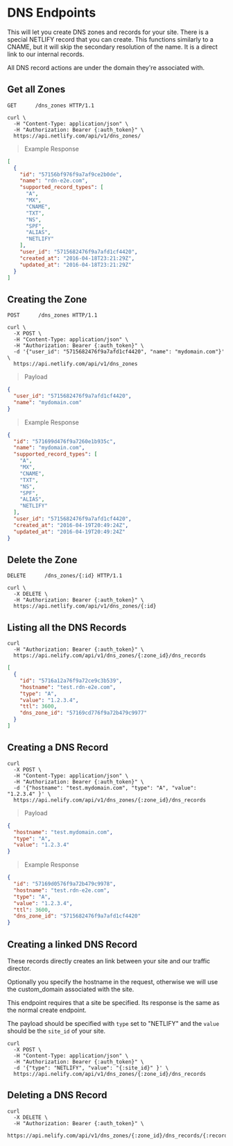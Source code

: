 # DNS Endpoints

This will let you create DNS zones and records for your site. There
is a special NETLIFY record that you can create. This functions
similarly to a CNAME, but it will skip the secondary resolution of
the name. It is a direct link to our internal records.

All DNS record actions are under the domain they're associated with.

## Get all Zones
``` http
GET      /dns_zones HTTP/1.1
```

``` shell
curl \
  -H "Content-Type: application/json" \
  -H "Authorization: Bearer {:auth_token}" \
  https://api.netlify.com/api/v1/dns_zones/
```

> Example Response

``` json
[
  {
    "id": "57156bf976f9a7af9ce2b0de",
    "name": "rdn-e2e.com",
    "supported_record_types": [
      "A",
      "MX",
      "CNAME",
      "TXT",
      "NS",
      "SPF",
      "ALIAS",
      "NETLIFY"
    ],
    "user_id": "5715682476f9a7afd1cf4420",
    "created_at": "2016-04-18T23:21:29Z",
    "updated_at": "2016-04-18T23:21:29Z"
  }
]
```

## Creating the Zone
``` http
POST      /dns_zones HTTP/1.1
```

``` shell
curl \
  -X POST \
  -H "Content-Type: application/json" \
  -H "Authorization: Bearer {:auth_token}" \
  -d '{"user_id": "5715682476f9a7afd1cf4420", "name": "mydomain.com"}' \
  https://api.netlify.com/api/v1/dns_zones
```
> Payload

``` json
{
  "user_id": "5715682476f9a7afd1cf4420",
  "name": "mydomain.com"
}
```

> Example Response

``` json
{
  "id": "571699d476f9a7260e1b935c",
  "name": "mydomain.com",
  "supported_record_types": [
    "A",
    "MX",
    "CNAME",
    "TXT",
    "NS",
    "SPF",
    "ALIAS",
    "NETLIFY"
  ],
  "user_id": "5715682476f9a7afd1cf4420",
  "created_at": "2016-04-19T20:49:24Z",
  "updated_at": "2016-04-19T20:49:24Z"
}
```

## Delete the Zone
``` http
DELETE      /dns_zones/{:id} HTTP/1.1
```
``` shell
curl \
  -X DELETE \
  -H "Authorization: Bearer {:auth_token}" \
  https://api.netlify.com/api/v1/dns_zones/{:id}
```


## Listing all the DNS Records
``` shell
curl
  -H "Authorization: Bearer {:auth_token}" \
  https://api.nelify.com/api/v1/dns_zones/{:zone_id}/dns_records
```

``` json
[
  {
    "id": "5716a12a76f9a72ce9c3b539",
    "hostname": "test.rdn-e2e.com",
    "type": "A",
    "value": "1.2.3.4",
    "ttl": 3600,
    "dns_zone_id": "57169cd776f9a72b479c9977"
  }
]
```

## Creating a DNS Record

``` shell
curl
  -X POST \
  -H "Content-Type: application/json" \
  -H "Authorization: Bearer {:auth_token}" \
  -d '{"hostname": "test.mydomain.com", "type": "A", "value": "1.2.3.4" }' \
  https://api.nelify.com/api/v1/dns_zones/{:zone_id}/dns_records
```

> Payload

``` json
{
  "hostname": "test.mydomain.com",
  "type": "A",
  "value": "1.2.3.4"
}
```

> Example Response

``` json
{
  "id": "57169d0576f9a72b479c9978",
  "hostname": "test.rdn-e2e.com",
  "type": "A",
  "value": "1.2.3.4",
  "ttl": 3600,
  "dns_zone_id": "5715682476f9a7afd1cf4420"
}
```

## Creating a linked DNS Record

These records directly creates an link between your site and our traffic director.

Optionally you specify the hostname in the request, otherwise we will
use the custom_domain associated with the site.

This endpoint requires that a site be specified. Its response is the same as
the normal create endpoint.

The payload should be specified with `type` set to "NETLIFY" and the `value` should be the `site_id` of your site.

``` shell
curl
  -X POST \
  -H "Content-Type: application/json" \
  -H "Authorization: Bearer {:auth_token}" \
  -d '{"type": "NETLIFY", "value": "{:site_id}" }' \
  https://api.nelify.com/api/v1/dns_zones/{:zone_id}/dns_records
```

## Deleting a DNS Record

``` shell
curl
  -X DELETE \
  -H "Authorization: Bearer {:auth_token}" \
  https://api.nelify.com/api/v1/dns_zones/{:zone_id}/dns_records/{:record_id}
```
